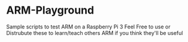 # ARM-Playground
Sample scripts to test ARM on a Raspberry Pi 3
Feel Free to use or Distrubute these to learn/teach others ARM if you think they'll be useful
